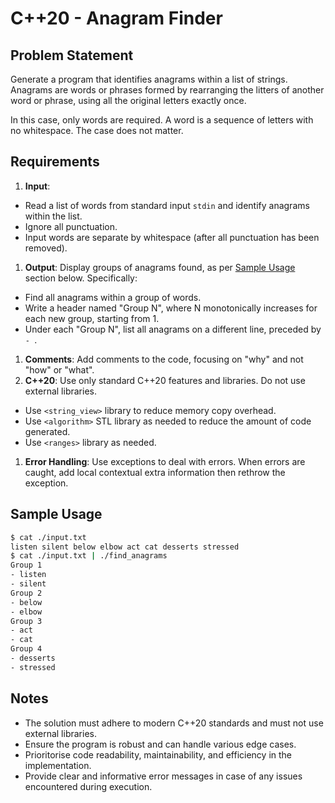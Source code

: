 # C++20 - Anagram Finder

## Problem Statement

Generate a program that identifies anagrams within a list of strings. Anagrams are words or phrases formed by rearranging the litters of another word or phrase, using all the original letters exactly once.

In this case, only words are required. A word is a sequence of letters with no whitespace. The case does not matter.

## Requirements

1. **Input**: 
 * Read a list of words from standard input `stdin` and identify anagrams within the list.
 * Ignore all punctuation.
 * Input words are separate by whitespace (after all punctuation has been removed).
1. **Output**: Display groups of anagrams found, as per [Sample Usage](#sameple-usage) section below. Specifically:
 * Find all anagrams within a group of words.
 * Write a header named "Group N", where N monotonically increases for each new group, starting from 1.
 * Under each "Group N", list all anagrams on a different line, preceded by `- `.
1. **Comments**: Add comments to the code, focusing on "why" and not "how" or "what".
1. **C++20**: Use only standard C++20 features and libraries. Do not use external libraries.
 * Use `<string_view>` library to reduce memory copy overhead.
 * Use `<algorithm>` STL library as needed to reduce the amount of code generated.
 * Use `<ranges>` library as needed.
1. **Error Handling**: Use exceptions to deal with errors. When errors are caught, add local contextual extra information then rethrow the exception.

## Sample Usage

```bash
$ cat ./input.txt
listen silent below elbow act cat desserts stressed
$ cat ./input.txt | ./find_anagrams
Group 1
- listen
- silent
Group 2
- below
- elbow
Group 3
- act
- cat
Group 4
- desserts
- stressed
```

## Notes

* The solution must adhere to modern C++20 standards and must not use external libraries.
* Ensure the program is robust and can handle various edge cases. 
* Prioritorise code readability, maintainability, and efficiency in the implementation.
* Provide clear and informative error messages in case of any issues encountered during execution.

